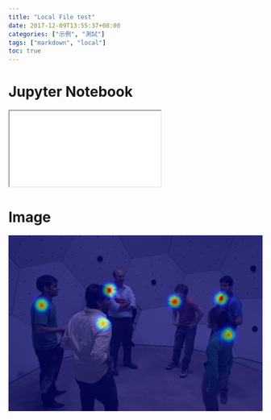 ```yaml
---
title: "Local File test"
date: 2017-12-09T13:55:37+08:00
categories: ["示例", "測試"]
tags: ["markdown", "local"]
toc: true
---
```


# Jupyter Notebook

<div class="jupyter-notebook">
    <script defer>
        function notebook_onload(obj) {
            var bg = window.getComputedStyle(document.body, null)['background-color']
            obj.style.height = obj.contentDocument.body.scrollHeight + 'px';
            obj.contentDocument.body.style.backgroundColor = bg;
        }
    </script>
    <iframe src="wine.html" scrolling="no"
        onload="notebook_onload(this)">
    </iframe>
</div>

# Image

![](./test.png)